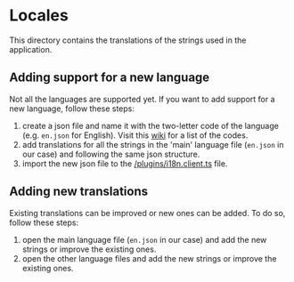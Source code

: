 # Locales

This directory contains the translations of the strings used in the application.

## Adding support for a new language

Not all the languages are supported yet. If you want to add support for a new language, follow these steps:

1. create a json file and name it with the two-letter code of the language (e.g. `en.json` for English). Visit this [wiki](https://en.wikipedia.org/wiki/List_of_ISO_639-1_codes) for a list of the codes.
2. add translations for all the strings in the 'main' language file (`en.json` in our case) and following the same json structure.
3. import the new json file to the [/plugins/i18n.client.ts](../plugins/i18n.client.ts) file.

## Adding new translations

Existing translations can be improved or new ones can be added. To do so, follow these steps:

1. open the main language file (`en.json` in our case) and add the new strings or improve the existing ones.
2. open the other language files and add the new strings or improve the existing ones.
